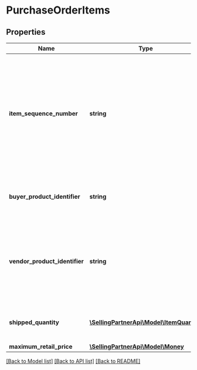 # PurchaseOrderItems

## Properties
Name | Type | Description | Notes
------------ | ------------- | ------------- | -------------
**item_sequence_number** | **string** | Item sequence number for the item. The first item will be 001, the second 002, and so on. This number is used as a reference to refer to this item from the carton or pallet level. | 
**buyer_product_identifier** | **string** | Amazon Standard Identification Number (ASIN) for a SKU | [optional] 
**vendor_product_identifier** | **string** | The vendor selected product identification of the item. Should be the same as was sent in the purchase order. | [optional] 
**shipped_quantity** | [**\SellingPartnerApi\Model\ItemQuantity**](ItemQuantity.md) | Total item quantity shipped in this shipment. | 
**maximum_retail_price** | [**\SellingPartnerApi\Model\Money**](Money.md) |  | [optional] 

[[Back to Model list]](../README.md#documentation-for-models) [[Back to API list]](../README.md#documentation-for-api-endpoints) [[Back to README]](../README.md)


